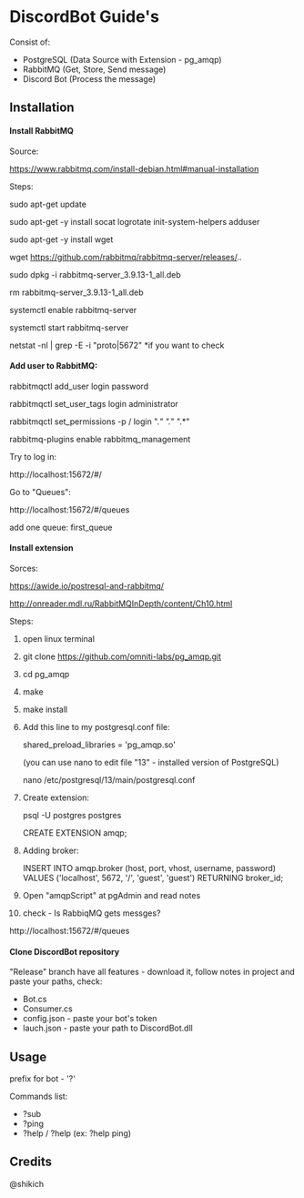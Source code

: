 # DiscordBot Guide's

Consist of:
- PostgreSQL (Data Source with Extension - pg_amqp)
- RabbitMQ (Get, Store, Send message)
- Discord Bot (Process the message)

## Installation

#### Install RabbitMQ

Source: 

https://www.rabbitmq.com/install-debian.html#manual-installation

Steps:

sudo apt-get update

sudo apt-get -y install socat logrotate init-system-helpers adduser

sudo apt-get -y install wget

wget https://github.com/rabbitmq/rabbitmq-server/releases/..

sudo dpkg -i rabbitmq-server_3.9.13-1_all.deb

rm rabbitmq-server_3.9.13-1_all.deb 

systemctl enable rabbitmq-server

systemctl start rabbitmq-server

netstat -nl | grep -E -i "proto|5672"  *if you want to check

#### Add user to RabbitMQ:

rabbitmqctl add_user login password

rabbitmqctl set_user_tags login administrator

rabbitmqctl set_permissions -p / login ".*" ".*" ".*"

rabbitmq-plugins enable rabbitmq_management

Try to log in:

http://localhost:15672/#/

Go to "Queues":

http://localhost:15672/#/queues

add one queue: first_queue

#### Install extension

Sorces:

https://awide.io/postresql-and-rabbitmq/

http://onreader.mdl.ru/RabbitMQInDepth/content/Ch10.html

Steps:

1)
    open linux terminal
2)
    git clone https://github.com/omniti-labs/pg_amqp.git
3)
    cd pg_amqp
4)
    make
5)
    make install
6)
    Add this line to my postgresql.conf file:

    shared_preload_libraries = 'pg_amqp.so'
    
    (you can use nano to edit file "13" - installed version of PostgreSQL)
    
    nano /etc/postgresql/13/main/postgresql.conf
    
7) Create extension:  
    
    psql -U postgres postgres
    
    CREATE EXTENSION amqp;
    
8) Adding broker:

    INSERT INTO amqp.broker (host, port, vhost, username, password)
      VALUES ('localhost', 5672, '/', 'guest', 'guest')
      RETURNING broker_id;

9) Open "amqpScript" at pgAdmin and read notes

10) check - Is RabbiqMQ gets messges?

http://localhost:15672/#/queues

#### Clone DiscordBot repository

"Release" branch have all features - download it, follow notes in project and paste your paths, check:
- Bot.cs
- Consumer.cs
- config.json - paste your bot's token
- lauch.json - paste your path to DiscordBot.dll

## Usage

prefix for bot - '?'

Commands list:
- ?sub
- ?ping
- ?help / ?help <command> (ex: ?help ping)

## Credits

@shikich
